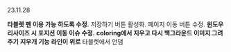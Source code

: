 23.11.28

**타블렛 펜 이용 가능 하도록 수정.**
저장하기 버튼 활성화.
페이지 이동 버튼 수정.
**윈도우 리사이즈 시 포지션 이동 이슈 수정.**
**coloring에서 지우고 다시 백그라운드 이미지 그려주기**
**지우개 기능**
**라인이 위로**
타블렛에서 안댐